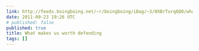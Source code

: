 ```yaml
---
link: http://feeds.boingboing.net/~r/boingboing/iBag/~3/0XBrTurq6Q0/what-makes-us-worth-defending.html
date: 2011-09-23 19:26 UTC
# published: false
published: true
title: What makes us worth defending
tags: []
---
```



